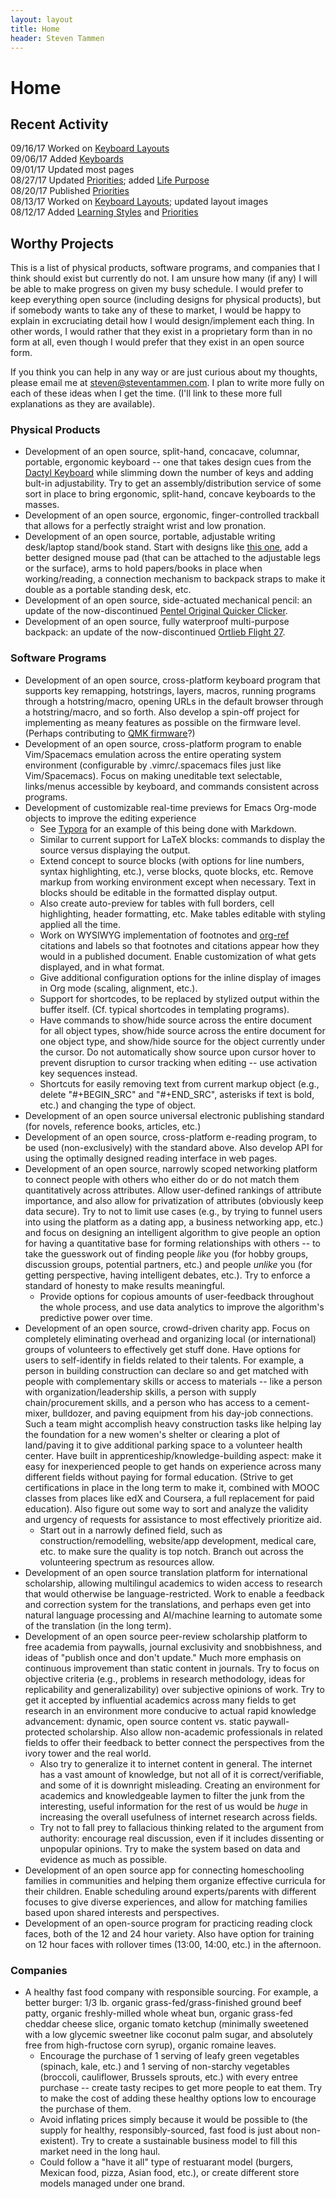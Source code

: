 ```yaml
---
layout: layout
title: Home
header: Steven Tammen
---
```


<h1 class="center"> Home </h1>

## Recent Activity

09/16/17   Worked on [Keyboard Layouts](https://steventammen.com/keyboard-layouts/) <br/>
09/06/17   Added [Keyboards](https://steventammen.com/keyboards/) <br/>
09/01/17   Updated most pages <br/>
08/27/17   Updated [Priorities](https://steventammen.com/priorities); added [Life Purpose](https://steventammen.com/life-purpose/) <br/>
08/20/17   Published [Priorities](https://steventammen.com/priorities)<br/>
08/13/17   Worked on [Keyboard Layouts](https://steventammen.com/keyboard-layouts/); updated layout images <br/>
08/12/17   Added [Learning Styles](https://steventammen.com/learning-styles/) and [Priorities](https://steventammen.com/priorities) <br/>

## Worthy Projects

This is a list of physical products, software programs, and companies that I think should exist but currently do not. I am unsure how many (if any) I will be able to make progress on given my busy schedule. I would prefer to keep everything open source (including designs for physical products), but if somebody wants to take any of these to market, I would be happy to explain in excruciating detail how I would design/implement each thing. In other words, I would rather that they exist in a proprietary form than in no form at all, even though I would prefer that they exist in an open source form.

If you think you can help in any way or are just curious about my thoughts, please email me at [steven@steventammen.com](mailto:steven@steventammen.com). I plan to write more fully on each of these ideas when I get the time. (I'll link to these more full explanations as they are available).

### Physical Products

- Development of an open source, split-hand, concacave, columnar, portable, ergonomic keyboard -- one that takes design cues from the [Dactyl Keyboard](https://github.com/adereth/dactyl-keyboard) while slimming down the number of keys and adding bult-in adjustability. Try to get an assembly/distribution service of some sort in place to bring ergonomic, split-hand, concave keyboards to the masses.
- Development of an open source, ergonomic, finger-controlled trackball that allows for a perfectly straight wrist and low pronation.
- Development of an open source, portable, adjustable writing desk/laptop stand/book stand. Start with designs like [this one](https://www.amazon.com/Portable-Laptop-Table-Stand-Adjustable-Ergonomic-Mount-Ultrabook-Macbook-Aluminum-Black/dp/B00EP48NMY/), add a better designed mouse pad (that can be attached to the adjustable legs or the surface), arms to hold papers/books in place when working/reading, a connection mechanism to backpack straps to make it double as a portable standing desk, etc.
- Development of an open source, side-actuated mechanical pencil: an update of the now-discontinued [Pentel Original Quicker Clicker](http://www.pentel.com/store/quicker-clicker-mechanical-pencil-original-config).
- Development of an open source, fully waterproof multi-purpose backpack: an update of the now-discontinued [Ortlieb Flight 27](http://www.wiggle.fr/sac-a-dos-ortlieb-flight-27-litres-avec-tizip/).

### Software Programs

- Development of an open source, cross-platform keyboard program that supports key remapping, hotstrings, layers, macros, running programs through a hotstring/macro, opening URLs in the default browser through a hotstring/macro, and so forth. Also develop a spin-off project for implementing as meany features as possible on the firmware level. (Perhaps contributing to [QMK firmware](https://github.com/tmk/tmk_keyboard)?)
- Development of an open source, cross-platform program to enable Vim/Spacemacs emulation across the entire operating system environment (configurable by .vimrc/.spacemacs files just like Vim/Spacemacs). Focus on making uneditable text selectable, links/menus accessible by keyboard, and commands consistent across programs.
- Development of customizable real-time previews for Emacs Org-mode objects to improve the editing experience
  - See [Typora](https://typora.io/) for an example of this being done with Markdown.
  - Similar to current support for LaTeX blocks: commands to display the source versus displaying the output.
  - Extend concept to source blocks (with options for line numbers, syntax highlighting, etc.), verse blocks, quote blocks, etc. Remove markup from working environment except when necessary. Text in blocks should be editable in the formatted display output.
  - Also create auto-preview for tables with full borders, cell highlighting, header formatting, etc. Make tables editable with styling applied all the time.
  - Work on WYSIWYG implementation of footnotes and [org-ref](https://github.com/jkitchin/org-ref) citations and labels so that footnotes and citations appear how they would in a published document. Enable customization of what gets displayed, and in what format.
  - Give additional configuration options for the inline display of images in Org mode (scaling, alignment, etc.).
  - Support for shortcodes, to be replaced by stylized output within the buffer itself. (Cf. typical shortcodes in templating programs).
  - Have commands to show/hide source across the entire document for all object types, show/hide source across the entire document for one object type, and show/hide source for the object currently under the cursor. Do not automatically show source upon cursor hover to prevent disruption to cursor tracking when editing -- use activation key sequences instead.
  - Shortcuts for easily removing text from current markup object (e.g., delete "#+BEGIN\_SRC" and "#+END\_SRC", asterisks if text is bold, etc.) and changing the type of object.
- Development of an open source universal electronic publishing standard (for novels, reference books, articles, etc.)
- Development of an open source, cross-platform e-reading program, to be used (non-exclusively) with the standard above. Also develop API for using the optimally designed reading interface in web pages.
- Development of an open source, narrowly scoped networking platform to connect people with others who either do or do not match them quantitatively across attributes. Allow user-defined rankings of attribute importance, and also allow for privatization of attributes (obviously keep data secure). Try to not to limit use cases (e.g., by trying to funnel users into using the platform as a dating app, a business networking app, etc.) and focus on designing an intelligent algorithm to give people an option for having a quantitative base for forming relationships with others -- to take the guesswork out of finding people *like* you (for hobby groups, discussion groups, potential partners, etc.) and people *unlike* you (for getting perspective, having intelligent debates, etc.). Try to enforce a standard of honesty to make results meaningful.
  - Provide options for copious amounts of user-feedback throughout the whole process, and use data analytics to improve the algorithm's predictive power over time.
- Development of an open source, crowd-driven charity app. Focus on completely eliminating overhead and organizing local (or international) groups of volunteers to effectively get stuff done. Have options for users to self-identify in fields related to their talents. For example, a person in building construction can declare so and get matched with people with complementary skills or access to materials -- like a person with organization/leadership skills, a person with supply chain/procurement skills, and a person who has access to a cement-mixer, bulldozer, and paving equipment from his day-job connections. Such a team might accomplish heavy construction tasks like helping lay the foundation for a new women's shelter or clearing a plot of land/paving it to give additional parking space to a volunteer health center. Have built in apprenticeship/knowledge-building aspect: make it easy for inexperienced people to get hands on experience across many different fields without paying for formal education. (Strive to get certifications in place in the long term to make it, combined with MOOC classes from places like edX and Coursera, a full replacement for paid education). Also figure out some way to sort and analyze the validity and urgency of requests for assistance to most effectively prioritize aid.
  - Start out in a narrowly defined field, such as construction/remodelling, website/app development, medical care, etc. to make sure the quality is top notch. Branch out across the volunteering spectrum as resources allow.
- Development of an open source translation platform for international scholarship, allowing multilingul academics to widen access to research that would otherwise be language-restricted. Work to enable a feedback and correction system for the translations, and perhaps even get into natural language processing and AI/machine learning to automate some of the translation (in the long term).
- Development of an open source peer-review scholarship platform to free academia from paywalls, journal exclusivity and snobbishness, and ideas of "publish once and don't update." Much more emphasis on continuous improvement than static content in journals. Try to focus on objective criteria (e.g., problems in research methodology, ideas for replicability and generalizability) over subjective opinions of work. Try to get it accepted by influential academics across many fields to get research in an environment more conducive to actual rapid knowledge advancement: dynamic, open source content vs. static paywall-protected scholarship. Also allow non-academic professionals in related fields to offer their feedback to better connect the perspectives from the ivory tower and the real world.
  - Also try to generalize it to internet content in general. The internet has a vast amount of knowledge, but not all of it is correct/verifiable, and some of it is downright misleading. Creating an environment for academics and knowledgeable laymen to filter the junk from the interesting, useful information for the rest of us would be *huge* in increasing the overall usefulness of internet research across fields.
  - Try not to fall prey to fallacious thinking related to the argument from authority: encourage real discussion, even if it includes dissenting or unpopular opinions. Try to make the system based on data and evidence as much as possible.
- Development of an open source app for connecting homeschooling families in communities and helping them organize effective curricula for their children. Enable scheduling around experts/parents with different focuses to give diverse experiences, and allow for matching families based upon shared interests and perspectives.
- Development of an open-source program for practicing reading clock faces, both of the 12 and 24 hour variety. Also have option for training on 12 hour faces with rollover times (13:00, 14:00, etc.) in the afternoon.

### Companies

- A healthy fast food company with responsible sourcing. For example, a better burger: 1/3 lb. organic grass-fed/grass-finished ground beef patty, organic freshly-milled whole wheat bun, organic grass-fed cheddar cheese slice, organic tomato ketchup (minimally sweetened with a low glycemic sweetner like coconut palm sugar, and absolutely free from high-fructose corn syrup), organic romaine leaves.
  - Encourage the purchase of 1 serving of leafy green vegetables (spinach, kale, etc.) and 1 serving of non-starchy vegetables (broccoli, cauliflower, Brussels sprouts, etc.) with every entree purchase -- create tasty recipes to get more people to eat them. Try to make the cost of adding these healthy options low to encourage the purchase of them.
  - Avoid inflating prices simply because it would be possible to (the supply for healthy, responsibly-sourced, fast food is just about non-existent). Try to create a sustainable business model to fill this market need in the long haul.
  - Could follow a "have it all" type of restuarant model (burgers, Mexican food, pizza, Asian food, etc.), or create different store models managed under one brand.
